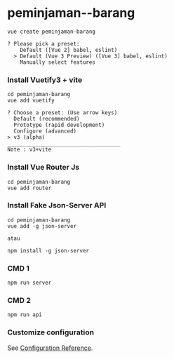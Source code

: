 # peminjaman--barang


```
vue create peminjaman-barang
```

```
? Please pick a preset:
    Default ([Vue 2] babel, eslint)
  > Default (Vue 3 Preview) ([Vue 3] babel, eslint)
    Manually select features
```
### Install Vuetify3 + vite
```
cd peminjaman-barang
vue add vuetify
```

```
? Choose a preset: (Use arrow keys)
  Default (recommended)
  Prototype (rapid development)
  Configure (advanced)
> v3 (alpha)
____________________________________
Note : v3+vite
```
### Install Vue Router Js
```
cd peminjaman-barang
vue add router
```

### Install Fake Json-Server API
```
cd peminjaman-barang
vue add -g json-server

atau

npm install -g json-server
```

### CMD 1
```
npm run server
```

### CMD 2
```
npm run api
```

### Customize configuration
See [Configuration Reference](https://cli.vuejs.org/config/).
